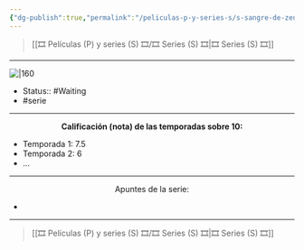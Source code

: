 ```yaml
---
{"dg-publish":true,"permalink":"/peliculas-p-y-series-s/s-sangre-de-zeus/"}
---
```



> [[🎞️ Películas (P) y series (S) 🎞️/🎞️ Series (S) 🎞️\|🎞️ Series (S) 🎞️]]

---

![|160](https://m.media-amazon.com/images/M/MV5BOWEzZmI2NTItMTFhZi00OWY0LWJiYTktMzIzYzRhNjA1N2IyXkEyXkFqcGdeQXVyMTUzMTM1NDU@._V1_SX300.jpg)

- Status:: #Waiting  
- #serie 

---

**<center>Calificación (nota) de las temporadas sobre 10:</center>**

- Temporada 1: 7.5
- Temporada 2: 6
- ...

---

<center>Apuntes de la serie:</center>

- 

---

> [[🎞️ Películas (P) y series (S) 🎞️/🎞️ Series (S) 🎞️\|🎞️ Series (S) 🎞️]]